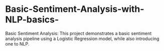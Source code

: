# Basic-Sentiment-Analysis-with-NLP-basics-
Basic Sentiment Analysis: This project demonstrates a basic sentiment analysis pipeline using a Logistic Regression model, while also introducing one to NLP. 
